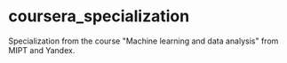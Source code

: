 # coursera_specialization
Specialization from the course "Machine learning and data analysis" from MIPT and Yandex.
